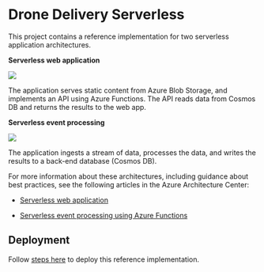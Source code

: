 # Drone Delivery Serverless #

This project contains a reference implementation for two serverless application architectures.

**Serverless web application**

![](https://learn.microsoft.com/azure/architecture/reference-architectures/serverless/_images/serverless-web-app.png)

The application serves static content from Azure Blob Storage, and implements an API using Azure Functions. The API reads data from Cosmos DB and returns the results to the web app.

**Serverless event processing**

![](https://learn.microsoft.com/azure/architecture/reference-architectures/serverless/_images/serverless-event-processing.png)

The application ingests a stream of data, processes the data, and writes the results to a back-end database (Cosmos DB).

For more information about these architectures, including guidance about best practices, see the following articles in the Azure Architecture Center: 

- [Serverless web application](https://learn.microsoft.com/azure/architecture/reference-architectures/serverless/web-app)

- [Serverless event processing using Azure Functions](https://learn.microsoft.com/azure/architecture/reference-architectures/serverless/event-processing)


## Deployment

Follow [steps here](./src/readme.md) to deploy this reference implementation.
